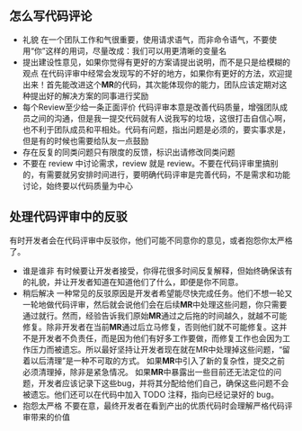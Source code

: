 
## 怎么写代码评论

- 礼貌
  在一个团队工作和气很重要，使用请求语气，而非命令语气，不要使用“你”这样的用词，尽量改成：我们可以用更清晰的变量名
- 提出建设性意见，如果你觉得有更好的方案请提出说明，而不是只是给模糊的观点
  在代码评审中经常会发现写的不好的地方，如果你有更好的方法，欢迎提出来！首先能改进这个**MR**的代码，其次能体现你的能力，团队应该定期对这种提出好的解决方案的同事进行奖励
- 每个Review至少给一条正面评价
  代码评审本意是改善代码质量，增强团队成员之间的沟通，但是我一提交代码就有人说我写的垃圾，这很打击自信心啊，也不利于团队成员和平相处。代码有问题，指出问题是必须的，要实事求是，但是有的时候也需要给队友一点鼓励
- 存在反复的同类问题只有限度的反馈，标识出请修改同类问题
- 不要在 review 中讨论需求，review 就是 review。不要在代码评审里搞别的，有需要就另安排时间进行，要明确代码评审是完善代码，不是需求和功能讨论，始终要以代码质量为中心

## 处理代码评审中的反驳

有时开发者会在代码评审中反驳你，他们可能不同意你的意见，或者抱怨你太严格了。

- 谁是谁非
  有时候要让开发者接受，你得花很多时间反复解释，但始终确保该有的礼貌，并让开发者知道在知道他们了什么，即便是你不同意。
- 稍后解决
  一种常见的反驳原因是开发者希望能尽快完成任务。他们不想一轮又一轮地做代码评审，然后就会说他们会在后续**MR**中处理这些问题，你只需要通过就行。然而，经验告诉我们原始**MR**通过之后拖的时间越久，就越不可能修复。除非开发者在当前**MR**通过后立马修复，否则他们就不可能修复。这并不是开发者不负责任，而是因为他们有好多工作要做，而修复工作也会因为工作压力而被遗忘。所以最好坚持让开发者现在就在MR中处理掉这些问题，“留着以后清理”是一种不可取的方式。
如果**MR**中引入了新的复杂性，提交之前必须清理掉，除非是紧急情况。 如果**MR**中暴露出一些目前还无法定位的问题，开发者应该记录下这些bug，并将其分配给他们自己，确保这些问题不会被遗忘。他们还可以在代码中加入 TODO 注释，指向已经记录好的 bug。
- 抱怨太严格
  不要在意，最终开发者在看到产出的优质代码时会理解严格代码评审带来的价值
